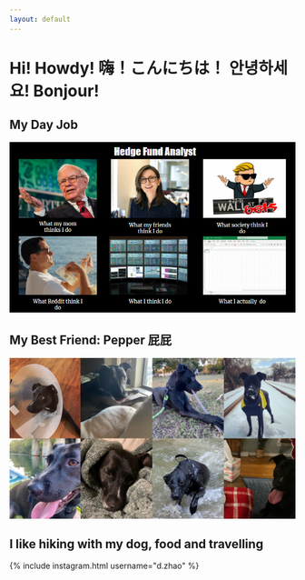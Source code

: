 ```yaml
---
layout: default
---
```

# Hi! Howdy! 嗨！こんにちは！ 안녕하세요! Bonjour!

## My Day Job
![What-I-Do](/assets/What-I-Do.PNG)
<br>


## My Best Friend: Pepper 屁屁 
![pepper](/assets/pepper.jpg)
<br>


## I like hiking with my dog, food and travelling
{% include instagram.html username="d.zhao" %}
&nbsp;

